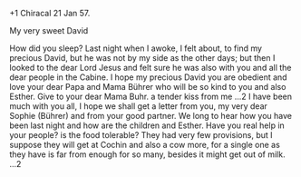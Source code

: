 +1 Chiracal 21 Jan 57.

My very sweet David

How did you sleep? Last night when I awoke, I felt about, to find my precious David, but he was not by my side as the other days; but then I looked to the dear Lord Jesus and felt sure he was also with you and all the dear people in the Cabine. I hope my precious David you are obedient and love your dear Papa and Mama Bührer who will be so kind to you and also Esther. Give to your dear Mama Buhr. a tender kiss from me ...2 I have been much with you all, I hope we shall get a letter from you, my very dear Sophie (Bührer) and from your good partner. We long to hear how you have been last night and how are the children and Esther. Have you real help in your people? is the food tolerable? They had very few provisions, but I suppose they will get at Cochin and also a cow more, for a single one as they have is far from enough for so many, besides it might get out of milk. ...2 
